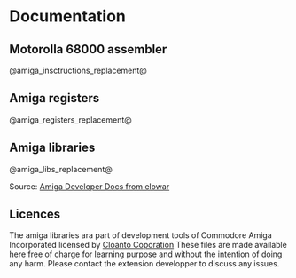 # Documentation

## Motorolla 68000 assembler
@amiga_insctructions_replacement@

## Amiga registers
@amiga_registers_replacement@

## Amiga libraries
@amiga_libs_replacement@

Source: [Amiga Developer Docs from elowar](http://amigadev.elowar.com/)

## Licences
The amiga libraries ara part of development tools of Commodore Amiga Incorporated licensed by [Cloanto Coporation](https://cloanto.com)
These files are made available here free of charge for learning purpose and without the intention of doing any harm.
Please contact the extension developper to discuss any issues.